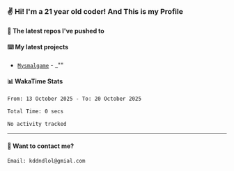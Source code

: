 ### ✌️ Hi! I'm a 21 year old coder! And This is my Profile



#### 👷 The latest repos I've pushed to


#### ⌨️ My latest projects

- [`Mysmalgame`](https://github.com/WEMY-IT/Mysmalgame) - _""


#### 📊 WakaTime Stats

<!--START_SECTION:waka-->

```txt
From: 13 October 2025 - To: 20 October 2025

Total Time: 0 secs

No activity tracked
```

<!--END_SECTION:waka-->

---

#### 📮 Want to contact me?

```text
Email: kddndlol@gmial.com
